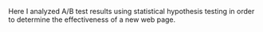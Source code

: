 
Here I analyzed A/B test results using statistical hypothesis testing in order to determine the effectiveness of a new web page.
